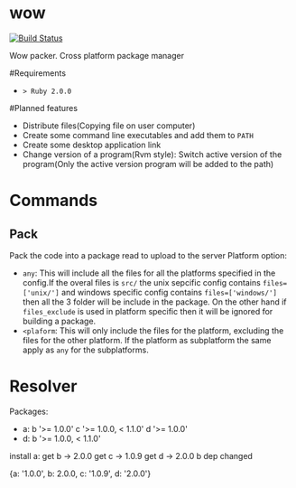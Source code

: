 wow
===
[![Build Status](https://travis-ci.org/timcolonel/wow.svg?branch=master)](https://travis-ci.org/timcolonel/wow)

Wow packer. Cross platform package manager

#Requirements
* `> Ruby 2.0.0`

#Planned features
* Distribute files(Copying file on user computer) 
* Create some command line executables and add them to `PATH`
* Create some desktop application link
* Change version of a program(Rvm style): Switch active version of the program(Only the active version program will be added to the path)

# Commands

## Pack
Pack the code into a package read to upload to the server
Platform option:
* `any`: This will include all the files for all the platforms specified in the config.If the overal files is `src/` the unix sepcific config contains `files=['unix/']` and windows specific config contains `files=['windows/']` then all the 3 folder will be include in the package. On the other hand if `files_exclude` is used in platform specific then it will be ignored for building a package.
* `<plaform`: This will only include the files for the platform, excluding the files for the other platform. If the platform as subplatform the same apply as `any` for the subplatforms.



# Resolver

Packages:
- a:
    b '>= 1.0.0'
    c '>= 1.0.0, < 1.1.0'
    d '>= 1.0.0'
- d:
    b '>= 1.0.0, < 1.1.0'
    

install a:
    get b -> 2.0.0
    get c -> 1.0.9
    get d -> 2.0.0
        b dep changed

{a: '1.0.0', b: 2.0.0, c: '1.0.9', d: '2.0.0'}

